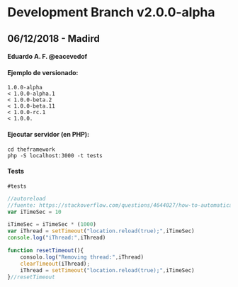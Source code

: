 # Development Branch v2.0.0-alpha
## 06/12/2018 - Madird
#### Eduardo A. F. @eacevedof

#### Ejemplo de versionado:
```
1.0.0-alpha 
< 1.0.0-alpha.1 
< 1.0.0-beta.2 
< 1.0.0-beta.11 
< 1.0.0-rc.1 
< 1.0.0.
```
#### Ejecutar servidor (en PHP):
```
cd theframework
php -S localhost:3000 -t tests
```

#### Tests
```
#tests
```

```js
//autoreload
//fuente: https://stackoverflow.com/questions/4644027/how-to-automatically-reload-a-page-after-a-given-period-of-inactivity
var iTimeSec = 10

iTimeSec = iTimeSec * (1000)
var iThread = setTimeout("location.reload(true);",iTimeSec)
console.log("iThread:",iThread)

function resetTimeout(){
    consolo.log("Removing thread:",iThread)
    clearTimeout(iThread);
    iThread = setTimeout("location.reload(true);",iTimeSec)
}//resetTimeout
```
